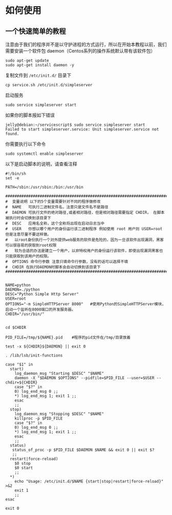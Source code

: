 # 如何使用

## 一个快速简单的教程

注意由于我们的程序并不是以守护进程的方式运行，所以在开始本教程以前，我们需要安装一个软件包 daemon（Centos系列的操作系统默认带有该软件包）

	sudo apt-get update
    sudo apt-get install daemon -y

复制文件到 `/etc/init.d/` 目录下

	cp service.sh /etc/init.d/simpleserver


启动服务

	sudo service simpleserver start

如果你的脚本报如下错误

	jelly@debian:~/servicescript$ sudo service simpleserver start
	Failed to start simpleserver.service: Unit simpleserver.service not found.
			
你需要执行以下命令

    sudo systemctl enable simpleserver


以下是启动脚本的说明，请查看注释



	#!/bin/sh
	set -e

	PATH=/sbin:/usr/sbin:/bin:/usr/bin

	###########################################################################################################################
	#  变量说明 以下的5个变量需要针对不同的程序做修改
	#  NAME   可执行二进制文件名，注意只是文件名不是路径
	#  DAEMON 可执行文件的绝对路径,或者相对路径，但是相对路径需要指定 CHDIR， 在脚本被执行时会切换到该目录下
	#  DESC   应用名全称，这个全称将出现在启动日志当中
	#  USER   你想以哪个用户的身份运行该二进制程序 例如使用 root 用户则 USER=root 但是注意尽量不要这样做。
	#  	以root身份执行一个对外提供web服务的软件是危险的，因为一旦该软件出现漏洞，黑客可以很容易的获取到root权限
	#  	较为合适的办法是建立一个用户，以非特权用户的身份运行该软件，即使出现漏洞黑客也只能获取到该用户的权限。
	#  OPTIONS 命令行参数 注意只填命令行参数，没有的话可以选择不填
	#  CHDIR 在执行DAEMON时脚本会自动切换到该目录下
	###########################################################################################################################


	NAME=python
	DAEMON=./python
	DESC="Python Simple Http Server"
	USER=root      
	OPTIONS="-m SimpleHTTPServer 8000"   #使用Python的SimpleHTTPServer模块，启动一个监听在8000端口的开发服务器。
	CHDIR="/usr/bin/"


	cd $CHDIR
	 
	PID_FILE=/tmp/${NAME}.pid    #程序的pid文件在/tmp/目录放着

	test -x ${CHDIR}${DAEMON} || exit 0

	. /lib/lsb/init-functions

	case "$1" in
	  start)
	    log_daemon_msg "Starting $DESC" "$NAME"
		daemon -X "$DAEMON $OPTIONS" --pidfile=$PID_FILE --user=$USER --chdir=${CHDIR}
	    case "$?" in
		0) log_end_msg 0 ;;
		*) log_end_msg 1; exit 1 ;;
	    esac
		;;
	  stop)
	    log_daemon_msg "Stopping $DESC" "$NAME"
		killproc -p $PID_FILE
	    case "$?" in
		0) log_end_msg 0 ;;
		*) log_end_msg 1; exit 1 ;;
	    esac
		;;
	  status)
	   status_of_proc -p $PID_FILE $DAEMON $NAME && exit 0 || exit $?
	   ;;
	  restart|force-reload)
		$0 stop
		$0 start
		;;
	  *)
	    echo "Usage: /etc/init.d/$NAME {start|stop|restart|force-reload}" >&2
		exit 1
		;;
	esac

	exit 0

